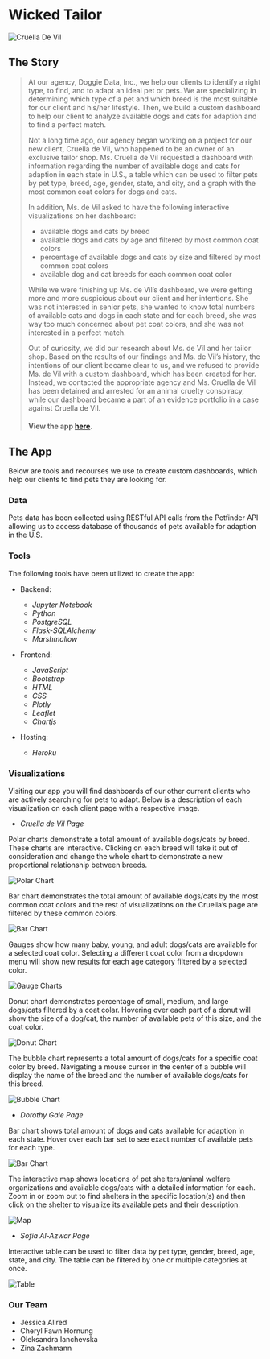 # Wicked Tailor
![Cruella De Vil](img/cruella.jpg)

## The Story
> At our agency, Doggie Data, Inc., we help our clients to identify a right type, to find, and to adapt an ideal pet or pets. We are specializing in determining which type of a pet and which breed is the most suitable for our client and his/her lifestyle. Then, we build a custom dashboard to help our client to analyze available dogs and cats for adaption and to find a perfect match.
>
>Not a long time ago, our agency began working on a project for our new client, Cruella de Vil, who happened to be an owner of an exclusive tailor shop. Ms. Cruella de Vil requested a dashboard with information regarding the number of available dogs and cats for adaption in each state in U.S., a table which can be used to filter pets by pet type, breed, age, gender, state, and city, and a graph with the most common coat colors for dogs and cats.
>
>In addition, Ms. de Vil asked to have the following interactive visualizations on her dashboard:
>+ available dogs and cats by breed
>+ available dogs and cats by age and filtered by most common coat colors 
>+ percentage of available dogs and cats by size and filtered by most common coat colors
>+ available dog and cat breeds for each common coat color
>
>While we were finishing up Ms. de Vil’s dashboard, we were getting more and more suspicious about our client and her intentions. She was not interested in senior pets, she wanted to know total numbers of available cats and dogs in each state and for each breed, she was way too much concerned about pet coat colors, and she was not interested in a perfect match.
>
>Out of curiosity, we did our research about Ms. de Vil and her tailor shop. Based on the results of our findings and Ms. de Vil’s history, the intentions of our client became clear to us, and we refused to provide Ms. de Vil with a custom dashboard, which has been created for her. Instead, we contacted the appropriate agency and Ms. Cruella de Vil has been detained and arrested for an animal cruelty conspiracy, while our dashboard became a part of an evidence portfolio in a case against Cruella de Vil.
>
>#### View the app [here](https://unc-project-2.herokuapp.com/).

## The App

Below are tools and recourses we use to create custom dashboards, which help our clients to find pets they are looking for.

### Data

Pets data has been collected using RESTful API calls from the Petfinder API allowing us to access database of thousands of pets available for adaption in the U.S.

### Tools

The following tools have been utilized to create the app:

+ Backend:
  - *Jupyter Notebook*
  - *Python*
  - *PostgreSQL*
  - *Flask-SQLAlchemy* 
  - *Marshmallow*
  
+ Frontend:
  - *JavaScript*
  - *Bootstrap*
  - *HTML*
  - *CSS*
  - *Plotly*
  - *Leaflet*
  - *Chartjs*
  
+ Hosting:
  - *Heroku*

### Visualizations

Visiting our app you will find dashboards of our other current clients who are actively searching for pets to adapt. Below is a description of each visualization on each client page with a respective image.

- *Cruella de Vil Page*

Polar charts demonstrate a total amount of available dogs/cats by breed. These charts are interactive. Clicking on each breed will take it out of consideration and change the     whole chart to demonstrate a new proportional relationship between breeds.

![Polar Chart](img/polar.png)


Bar chart demonstrates the total amount of available dogs/cats by the most common coat colors and the rest of visualizations on the Cruella’s page are filtered by these common    colors.

![Bar Chart](img/bar.png)

Gauges show how many baby, young, and adult dogs/cats are available for a selected coat color. Selecting a different coat color from a dropdown menu will show new results for each age category filtered by a selected color.

![Gauge Charts](img/gauges.png)

Donut chart demonstrates percentage of small, medium, and large dogs/cats filtered by a coat colar. Hovering over each part of a donut will show the size of a dog/cat, the number of available pets of this size, and the coat color.

![Donut Chart](img/donut.png)

The bubble chart represents a total amount of dogs/cats for a specific coat color by breed. Navigating a mouse cursor in the center of a bubble will display the name of the breed and the number of available dogs/cats for this breed.

![Bubble Chart](img/bubble.png)

- *Dorothy Gale Page*

Bar chart shows total amount of dogs and cats available for adaption in each state. Hover over each bar set to see exact number of available pets for each type.

![Bar Chart](img/bars.png)

The interactive map shows locations of pet shelters/animal welfare organizations and available dogs/cats with a detailed information for each. Zoom in or zoom out to find shelters in the specific location(s) and then click on the shelter to visualize its available pets and their description. 

![Map](img/map.png)

- *Sofia Al-Azwar Page*

Interactive table can be used to filter data by pet type, gender, breed, age, state, and city. The table can be filtered by one or multiple categories at once.

![Table](img/table.png)

### Our Team 

- Jessica Allred
- Cheryl Fawn Hornung
- Oleksandra Ianchevska
- Zina Zachmann
